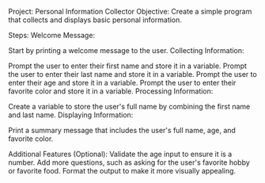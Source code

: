 Project: Personal Information Collector
Objective:
Create a simple program that collects and displays basic personal information.

Steps:
Welcome Message:

Start by printing a welcome message to the user.
Collecting Information:

Prompt the user to enter their first name and store it in a variable.
Prompt the user to enter their last name and store it in a variable.
Prompt the user to enter their age and store it in a variable.
Prompt the user to enter their favorite color and store it in a variable.
Processing Information:

Create a variable to store the user's full name by combining the first name and last name.
Displaying Information:

Print a summary message that includes the user's full name, age, and favorite color.

Additional Features (Optional):
Validate the age input to ensure it is a number.
Add more questions, such as asking for the user's favorite hobby or favorite food.
Format the output to make it more visually appealing.
